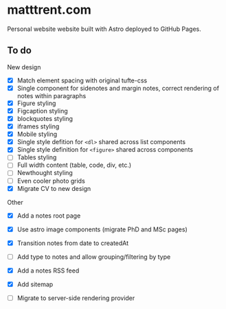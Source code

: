 # matttrent.com

Personal website website built with Astro deployed to GitHub Pages.


## To do

New design

- [x] Match element spacing with original tufte-css
- [x] Single component for sidenotes and margin notes, correct rendering of notes within paragraphs
- [x] Figure styling 
- [x] Figcaption styling
- [x] blockquotes styling
- [x] iframes styling
- [x] Mobile styling
- [x] Single style defition for `<dl>` shared across list components
- [x] Single style definition for `<figure>` shared across components
- [ ] Tables styling
- [ ] Full width content (table, code, div, etc.)
- [ ] Newthought styling
- [ ] Even cooler photo grids
- [x] Migrate CV to new design

Other 

- [x] Add a notes root page
- [x] Use astro image components (migrate PhD and MSc pages)
- [x] Transition notes from date to createdAt
- [ ] Add type to notes and allow grouping/filtering by type
- [x] Add a notes RSS feed
- [x] Add sitemap
- [ ] Migrate to server-side rendering provider

